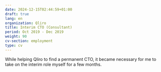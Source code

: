 ```yaml
---
date: 2024-12-15T02:44:59+01:00
draft: true
lang: en
organization: Qliro
title: Interim CTO (Consultant)
period: Oct 2019 - Dec 2019
weight: 90
cv-section: employment
type: cv
---
```


While helping Qliro to find a permanent CTO, it became necessary for me to take on the interim role myself for a few months.
